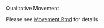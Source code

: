 Qualitative Movement

Please see [Movement.Rmd](https://github.com/mlbdenver/QualitativeMovement/blob/master/movement.Rmd) for details